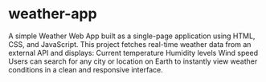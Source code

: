 # weather-app
A simple Weather Web App built as a single-page application using HTML, CSS, and JavaScript. This project fetches real-time weather data from an external API and displays:  Current temperature  Humidity levels  Wind speed  Users can search for any city or location on Earth to instantly view weather conditions in a clean and responsive interface.
